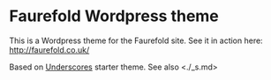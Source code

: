 # Faurefold Wordpress theme

This is a Wordpress theme for the Faurefold site. See it in action here:
<http://faurefold.co.uk/>

Based on [Underscores](https://underscores.me/) starter theme. See also
<./\_s.md>
